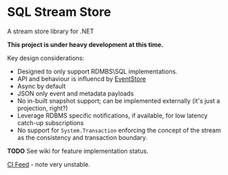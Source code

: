 # SQL Stream Store

A stream store library for .NET

**This project is under heavy development at this time.**

Key design considerations:

 - Designed to only support RDMBS\SQL implementations.
 - API and behaviour is influencd by [EventStore](https://geteventstore.com/)
 - Async by default
 - JSON only event and metadata payloads
 - No in-built snapshot support; can be implemented externally (it's just a projection, right?)
 - Leverage RDBMS specific notifications, if available, for low latency catch-up subscriptions
 - No support for `System.Transaction` enforcing the concept of the stream as the consistency and transaction boundary.

**TODO** See wiki for feature implementation status.

[CI Feed](https://www.myget.org/F/cedar/api/v2) - note very unstable.

